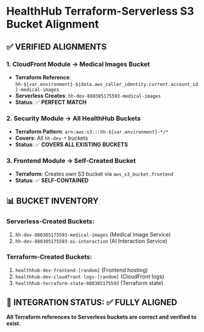 # HealthHub Terraform-Serverless S3 Bucket Alignment

## ✅ VERIFIED ALIGNMENTS

### 1. CloudFront Module → Medical Images Bucket
- **Terraform Reference**: `hh-${var.environment}-${data.aws_caller_identity.current.account_id}-medical-images`
- **Serverless Creates**: `hh-dev-880385175593-medical-images`
- **Status**: ✅ **PERFECT MATCH**

### 2. Security Module → All HealthHub Buckets  
- **Terraform Pattern**: `arn:aws:s3:::hh-${var.environment}-*/*`
- **Covers**: All `hh-dev-*` buckets
- **Status**: ✅ **COVERS ALL EXISTING BUCKETS**

### 3. Frontend Module → Self-Created Bucket
- **Terraform**: Creates own S3 bucket via `aws_s3_bucket.frontend`
- **Status**: ✅ **SELF-CONTAINED**

## 📊 BUCKET INVENTORY

### Serverless-Created Buckets:
1. `hh-dev-880385175593-medical-images` (Medical Image Service)
2. `hh-dev-880385175593-ai-interaction` (AI Interaction Service)

### Terraform-Created Buckets:
1. `healthhub-dev-frontend-[random]` (Frontend hosting)
2. `healthhub-dev-cloudfront-logs-[random]` (CloudFront logs)
3. `healthhub-terraform-state-880385175593` (Terraform state)

## 🎯 INTEGRATION STATUS: ✅ FULLY ALIGNED

**All Terraform references to Serverless buckets are correct and verified to exist.**
